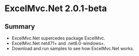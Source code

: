 # ExcelMvc.Net 2.0.1-beta


## Summary

* ExcelMvc.Net supercedes package ExcelMvc.
* ExcelMvc.Net net471+ and .net6.0-windows+.
* Download and run samples to see how ExcelMvc.Net works.




